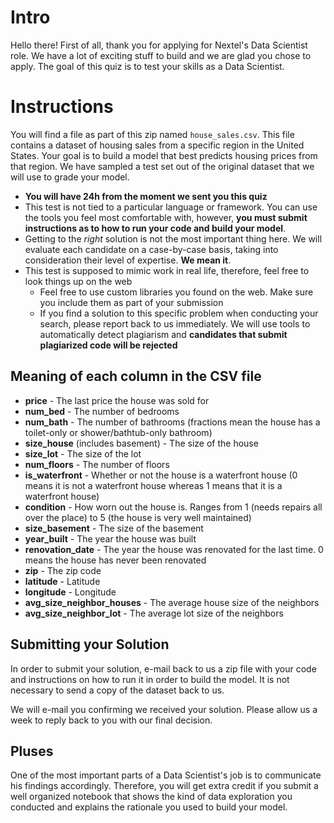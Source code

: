 # Intro

Hello there! First of all, thank you for applying for Nextel's Data Scientist role. We have a lot of exciting stuff to build and we are glad you chose to apply. The goal of this quiz is to test your skills as a Data Scientist.

# Instructions

You will find a file as part of this zip named `house_sales.csv`. This file contains a dataset of housing sales from a specific region in the United States. Your goal is to build a model that best predicts housing prices from that region. We have sampled a test set out of the original dataset that we will use to grade your model.

- **You will have 24h from the moment we sent you this quiz**
- This test is not tied to a particular language or framework. You can use the tools you feel most comfortable with, however, **you must submit instructions as to how to run your code and build your model**.
- Getting to the *right* solution is not the most important thing here. We will evaluate each candidate on a case-by-case basis, taking into consideration their level of expertise. **We mean it**.
- This test is supposed to mimic work in real life, therefore, feel free to look things up on the web
  - Feel free to use custom libraries you found on the web. Make sure you include them as part of your submission
  - If you find a solution to this specific problem when conducting your search, please report back to us immediately. We will use tools to automatically detect plagiarism and **candidates that submit plagiarized code will be rejected**

## Meaning of each column in the CSV file

- **price** - The last price the house was sold for
- **num_bed** - The number of bedrooms
- **num_bath** - The number of bathrooms (fractions mean the house has a toilet-only or shower/bathtub-only bathroom)
- **size_house** (includes basement) - The size of the house
- **size_lot** - The size of the lot
- **num_floors** - The number of floors
- **is_waterfront** - Whether or not the house is a waterfront house (0 means it is not a waterfront house whereas 1 means that it is a waterfront house)
- **condition** - How worn out the house is. Ranges from 1 (needs repairs all over the place) to 5 (the house is very well maintained)
- **size_basement** - The size of the basement
- **year_built** - The year the house was built
- **renovation_date** - The year the house was renovated for the last time. 0 means the house has never been renovated
- **zip** - The zip code
- **latitude** - Latitude
- **longitude** - Longitude
- **avg_size_neighbor_houses** - The average house size of the neighbors
- **avg_size_neighbor_lot** - The average lot size of the neighbors

## Submitting your Solution

In order to submit your solution, e-mail back to us a zip file with your code and instructions on how to run it in order to build the model. It is not necessary to send a copy of the dataset back to us.

We will e-mail you confirming we received your solution. Please allow us a week to reply back to you with our final decision.

## Pluses

One of the most important parts of a Data Scientist's job is to communicate his findings accordingly. Therefore, you will get extra credit if you submit a well organized notebook that shows the kind of data exploration you conducted and explains the rationale you used to build your model.
